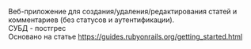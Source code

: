 Веб-приложение для создания/удаления/редактирования статей и комментариев (без статусов и аутентификации).  
СУБД - постгрес  
Основано на статье
https://guides.rubyonrails.org/getting_started.html
